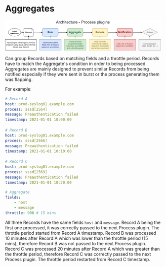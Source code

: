 # Aggregates

![Architecture](images/architecture.png)

Can group Records based on matching fields and a throttle period.
Records have to match the Aggregate's condition in order to being processed.
Aggregates are mainly designed to prevent similar Records from being notified especially if they were sent in burst or the process generating them was flapping.

For example:
```yaml
# Record A
host: prod-syslog01.example.com
process: sssd[2564]
message: Preauthentication failed
timestamp: 2021-01-01 10:00:00

# Record B
host: prod-syslog01.example.com
process: sssd[2566]
message: Preauthentication failed
timestamp: 2021-01-01 10:10:00

# Record C
host: prod-syslog01.example.com
process: sssd[2569]
message: Preauthentication failed
timestamp: 2021-01-01 10:20:00
```
```yaml
# Aggregate
fields:
    - host
    - message
throttle: 900 # 15 mins
```
All three Records have the same fields `host` and `message`. 
Record A being the first one processed, it was correctly passed to the next Process plugin. The throttle period started from Record A timestamp.
Record B was processed 10 minutes after Record A which was lower than the throttle period (15 mins), therefore Record B was not passed to the next Process plugin.
Record C was processed 20 minutes after Record A which was greater than the throttle period, therefore Record C was correctly passed to the next Process plugin. The throttle period restarted from Record C timestamp.
